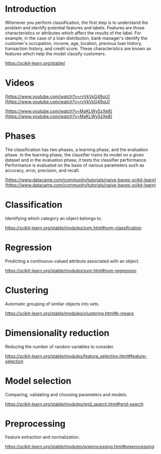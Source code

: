 # Introduction

Whenever you perform classification, the first step is to understand the problem and identify potential features and labels. Features are those characteristics or attributes which affect the results of the label. For example, in the case of a loan distribution, bank manager's identify the customer's occupation, income, age, location, previous loan history, transaction history, and credit score. These characteristics are known as features which help the model classify customers.


https://scikit-learn.org/stable/


# Videos

[https://www.youtube.com/watch?v=rvVkVsG49uU](https://www.youtube.com/watch?v=rvVkVsG49uU)

[https://www.youtube.com/watch?v=MaKLWy5zXe8](https://www.youtube.com/watch?v=MaKLWy5zXe8)

# Phases

The classification has two phases, a learning phase, and the evaluation phase. In the learning phase, the classifier trains its model on a given dataset and in the evaluation phase, it tests the classifier performance. Performance is evaluated on the basis of various parameters such as accuracy, error, precision, and recall.

[https://www.datacamp.com/community/tutorials/naive-bayes-scikit-learn](https://www.datacamp.com/community/tutorials/naive-bayes-scikit-learn)

# Classification

Identifying which category an object belongs to.

https://scikit-learn.org/stable/modules/svm.html#svm-classification

# Regression

Predicting a continuous-valued attribute associated with an object.

https://scikit-learn.org/stable/modules/svm.html#svm-regression

# Clustering


Automatic grouping of similar objects into sets.

https://scikit-learn.org/stable/modules/clustering.html#k-means

# Dimensionality reduction

Reducing the number of random variables to consider.

https://scikit-learn.org/stable/modules/feature_selection.html#feature-selection

# Model selection

Comparing, validating and choosing parameters and models.

https://scikit-learn.org/stable/modules/grid_search.html#grid-search

# Preprocessing

Feature extraction and normalization.

https://scikit-learn.org/stable/modules/preprocessing.html#preprocessing